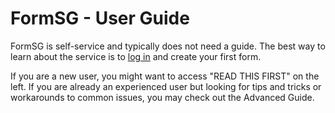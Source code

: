 # FormSG - User Guide

FormSG is self-service and typically does not need a guide. The best way to learn about the service is to [log in](https://form.gov.sg/#!/signin) and create your first form. 

If you are a new user, you might want to access "READ THIS FIRST" on the left.
If you are already an experienced user but looking for tips and tricks or workarounds to common issues, you may check out the Advanced Guide.
